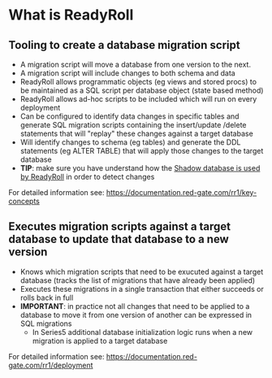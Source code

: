 # What is ReadyRoll

## Tooling to create a database migration script

* A migration script will move a database from one version to the next.
* A migration script will include changes to both schema and data
* ReadyRoll allows programmatic objects (eg views and stored procs) to be maintained as a SQL script per database object (state based method)
* ReadyRoll allows ad-hoc scripts to be included which will run on every deployment
* Can be configured to identify data changes in specific tables and generate SQL migration scripts containing the insert/update /delete statements that will "replay" these changes against a target database
* Will identify changes to schema (eg tables) and generate the DDL statements (eg ALTER TABLE) that will apply those changes to the target database
* **TIP**: make sure you have understand how the [Shadow database is used by ReadyRoll](https://documentation.red-gate.com/rr1/key-concepts/target-and-shadow-databases) in order to detect changes

For detailed information see: https://documentation.red-gate.com/rr1/key-concepts


## Executes migration scripts against a target database to update that database to a new version

* Knows which migration scripts that need to be exucuted against a target database (tracks the list of migrations that have already been applied)
* Executes these migrations in a single transaction that either succeeds or rolls back in full
* **IMPORTANT**: in practice not all changes that need to be applied to a database to move it from one version of another can be expressed in SQL migrations
    * In Series5 additional database initialization logic runs when a new migration is applied to a target database

For detailed information see: https://documentation.red-gate.com/rr1/deployment
